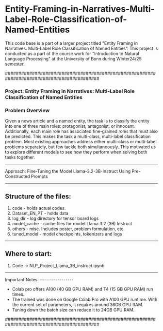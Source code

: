 # Entity-Framing-in-Narratives-Multi-Label-Role-Classification-of-Named-Entities
This code base is a part of a larger project titled "Entity Framing in Narratives: Multi-Label Role Classification of Named Entities". This project is conducted as a part of the course work for "Introduction to Natural Language Processing" at the University of Bonn during Winter24/25 semester.


###########################################################################################

### Project: Entity Framing in Narratives: Multi-Label Role Classification of Named Entities


### Problem Overview
Given a news article and a named entity, the task is to classify the entity into one of three main roles: protagonist, antagonist, or innocent. Additionally, each main role has associated fine-grained roles that must also be predicted. This makes the task a multi-class, multi-label classification problem. Most existing approaches address either multi-class or multi-label problems separately, but few tackle both simultaneously. This motivated us to explore different models to see how they perform when solving both tasks together.


************************************************************************************
Approach: Fine-Tuning the Model Llama-3.2-3B-Instruct Using Pre-Constructed Prompts

************************************************************************************

Structure of the files:
-----------------------
1. code 		- holds actual codes.
2. Dataset_EN_PT 	- holds data
3. log_dir		- log directory for tensor board logs 	
4. model_cache		- cache files for model Llama 3.2 (3B) Instruct
5. others		- misc. Includes poster, problem formulation, etc.
6. tuned_model		- model checkpoints, tokenizers and logs

************************************************************************************

Where to start: 
---------------
1. Code -> NLP_Project_Llama_3B_instruct.ipynb

************************************************************************************

Important Notes:
—---------------
- Colab pro offers A100 (40 GB GPU RAM) and T4 (15 GB GPU RAM) run times. 
- The trained was done on Google Colab Pro with A100 GPU runtime. With the current set of parameters, it requires around 36GB GPU RAM. 
- Tuning down the batch size can reduce it to 24GB GPU RAM.

###########################################################################################

